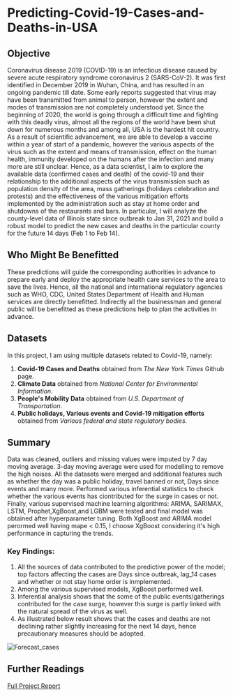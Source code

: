 # Predicting-Covid-19-Cases-and-Deaths-in-USA
## Objective
Coronavirus disease 2019 (COVID-19) is an infectious disease caused by severe acute respiratory syndrome coronavirus 2 (SARS-CoV-2). It was first identified in December 2019 in Wuhan, China, and has resulted in an ongoing pandemic till date. Some early reports suggested that virus may have been transmitted from animal to person, however the extent and modes of transmission are not completely understood yet. Since the beginning of 2020, the world is going through a difficult time and fighting with this deadly virus, almost all the regions of the world have been shut down for numerous months and among all, USA is the hardest hit country. As a result of scientific advancement, we are able to develop a vaccine within a year of start of a pandemic, however the various aspects of the virus such as the extent and means of transmission, effect on the human health, immunity developed on the humans after the infection and many more are still unclear. Hence, as a data scientist, I aim to explore the available data (confirmed cases and death) of the covid-19 and their relationship to the additional aspects of the virus transmission such as population density of the area, mass gatherings (holidays celebration and protests) and the effectiveness of the various mitigation efforts implemented by the administration such as stay at home order and shutdowns of the restaurants and bars.
In particular, I will analyze the county-level data of Illinois state since outbreak to Jan 31, 2021 and build a robust model to predict the new cases and deaths in the particular county for the future 14 days (Feb 1 to Feb 14).  
## Who Might Be Benefitted
These predictions will guide the corresponding authorities in advance to prepare early and deploy the appropriate health care services to the area to save the lives. Hence, all the national and international regulatory agencies such as WHO, CDC, United States Department of Health and Human services are directly benefitted. Indirectly all the businessman and general public will be benefitted as these predictions help to plan the activities in advance.

## Datasets
In this project, I am using multiple datasets related to Covid-19, namely:
1. **Covid-19 Cases and Deaths** obtained from _The New York Times_ Github page.
2. **Climate Data** obtained from _National Center for Environmental Information_.
3. **People's Mobility Data** obtained from _U.S. Department of Transportation_.
4. **Public holidays, Various events and Covid-19 mitigation efforts** obtained from _Various federal and state regulatory bodies_.   

## Summary
Data was cleaned, outliers and missing values were imputed by 7 day moving average. 3-day moving average were used for modelling to remove the high noises. All the datasets were merged and additional features such as whether the day was a public holiday, travel banned or not, Days since events and many more. Performed various inferential statistics to check whether the various events has ciontributed for the surge in cases or not. Finally, various supervised machine learning algorithms: ARIMA, SARIMAX, LSTM, Prophet,XgBoost,and LGBM were tested and final model was obtained after hyperparameter tuning. Both XgBoost and ARIMA model perormed well having mape < 0.15, I choose XgBoost considering it's high performance in capturing the trends.
### Key Findings:
1. All the sources of data contributed to the predictive power of the model; top factors affecting the cases are Days since outbreak, lag_14 cases and whether or not stay home order is inmplemented.
2. Among the various supervised models, XgBoost performed well.
3. Inferential analysis shows that the some of the public events/gatherings contributed for the case surge, however this surge is partly linked with the natural spread of the virus as well.
4.   As illustrated below result shows that the cases and deaths are not declining rather slightly increasing for the next 14 days, hence precautionary measures should be adopted.

![Forecast_cases](https://user-images.githubusercontent.com/66859479/121266623-7341e700-c880-11eb-8b98-7d2893047120.JPG)


## Further Readings
[Full Project Report](https://drive.google.com/file/d/1aPhnixqb1y4sKsbKOMXArOQ48s1he9w2/view?usp=sharing)



